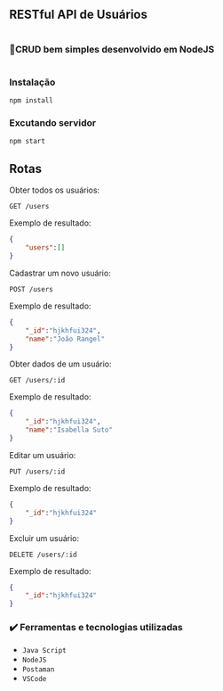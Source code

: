## RESTful API de Usuários
#
### 📌CRUD bem simples desenvolvido em  NodeJS
#


### Instalação
```
npm install
```

### Excutando servidor
```
npm start
```
## Rotas
Obter todos os usuários:
```
GET /users
```
Exemplo de resultado:
```json
{
    "users":[]
}
```

Cadastrar um novo usuário:
```
POST /users
```
Exemplo de resultado:
```json
{
    "_id":"hjkhfui324",
    "name":"João Rangel"
}
```

Obter dados de um usuário:
```
GET /users/:id
```
Exemplo de resultado:
```json
{
    "_id":"hjkhfui324",
    "name":"Isabella Suto"
}
```

Editar um usuário:
```
PUT /users/:id
```
Exemplo de resultado:
```json
{
    "_id":"hjkhfui324"
}
```

Excluir um usuário:
```
DELETE /users/:id
```
Exemplo de resultado:
```json
{
    "_id":"hjkhfui324"
}
```

### ✔️ Ferramentas e tecnologias utilizadas

- ``Java Script``
- ``NodeJS``
- ``Postaman``
- ``VSCode``




